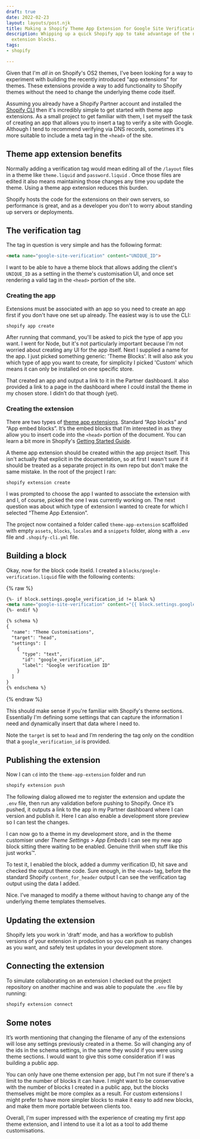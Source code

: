 ```yaml
---
draft: true
date: 2022-02-23
layout: layouts/post.njk
title: Making a Shopify Theme App Extension for Google Site Verification
description: Whipping up a quick Shopify app to take advantage of the new app theme
  extension blocks.
tags:
- shopify

---
```

Given that I'm _all in_ on Shopify's OS2 themes, I've been looking for a way to experiment with building the recently introduced "app extensions" for themes. These extensions provide a way to add functionality to Shopify themes without the need to change the underlying theme code itself.

Assuming you already have a Shopify Partner account and installed the [Shopify CLI](https://shopify.dev/apps/tools/cli) then it's incredibly simple to get started with theme app extensions. As a small project to get familiar with them, I set myself the task of creating an app that allows you to insert a tag to verify a site with Google. Although I tend to recommend verifying via DNS records, sometimes it's more suitable to include a meta tag in the `<head>` of the site. 

## Theme app extension benefits

Normally adding a verification tag would mean editing all of the `/layout` files in a theme like `theme.liquid` and `password.liquid` . Once those files are edited it also means maintaining those changes any time you update the theme. Using a theme app extension reduces this burden. 

Shopify hosts the code for the extensions on their own servers, so performance is great, and as a developer you don't to worry about standing up servers or deployments.

## The verification tag

The tag in question is very simple and has the following format:

```html
<meta name="google-site-verification" content="UNIQUE_ID">
```

I want to be able to have a theme block that allows adding the client's `UNIQUE_ID` as a setting in the theme's customisation UI, and once set rendering a valid tag in the `<head>` portion of the site.

### Creating the app

Extensions must be associated with an app so you need to create an app first if you don't have one set up already. The easiest way is to use the CLI:

```bash
shopify app create
```

After running that command, you'll be asked to pick the type of app you want. I went for Node, but it's not particularly important because I'm not worried about creating any UI for the app itself. Next I supplied a name for the app. I just picked something generic: 'Theme Blocks'. It will also ask you which type of app you want to create, for simplicity I picked 'Custom' which means it can only be installed on one specific store.

That created an app and output a link to it in the Partner dashboard. It also provided a link to a page in the dashboard where I could install the theme in my chosen store. I didn’t do that though (yet).

### Creating the extension

There are two types of [theme app extensions](https://shopify.dev/apps/online-store/theme-app-extensions/extensions-framework). Standard “App blocks” and “App embed blocks”. It’s the embed blocks that I’m interested in as they allow you to insert code into the `<head>` portion of the document. You can learn a bit more in Shopify's [Getting Started Guide](https://shopify.dev/apps/online-store/theme-app-extensions/getting-started). 

A theme app extension should be created within the app project itself. This isn't actually that explicit in the documentation, so at first I wasn't sure if it should be treated as a separate project in its own repo but don't make the same mistake. In the root of the project I ran:

    shopify extension create

I was prompted to choose the app I wanted to associate the extension with and I, of course, picked the one I was currently working on. The next question was about which type of extension I wanted to create for which I selected “Theme App Extension”.

The project now contained a folder called `theme-app-extension` scaffolded with empty `assets`, `blocks`, `locales` and a `snippets` folder, along with a `.env` file and `.shopify-cli.yml` file.

## Building a block

Okay, now for the block code itseld. I created a `blocks/google-verification.liquid` file with the following contents:

{% raw %}

```html
{%- if block.settings.google_verification_id != blank %}
<meta name="google-site-verification" content="{{ block.settings.google_verification_id }}">
{%- endif %}

{% schema %}
{
  "name": "Theme Customisations",
  "target": "head",
  "settings": [
    {
      "type": "text",
      "id": "google_verification_id",
      "label": "Google verification ID"
    }
  ]
}
{% endschema %}
```

{% endraw %}

This should make sense if you're familiar with Shopify's theme sections. Essentially I'm defining some settings that can capture the information I need and dynamically insert that data where I need to.

Note the `target` is set to `head` and I’m rendering the tag only on the condition that a `google_verification_id` is provided.

## Publishing the extension

Now I can `cd` into the `theme-app-extension` folder and run

```bash
shopify extension push
```

The following dialog allowed me to register the extension and update the `.env` file, then run any validation before pushing to Shopify. Once it’s pushed, it outputs a link to the app in my Partner dashboard where I can version and publish it. Here I can also enable a development store preview so I can test the changes.

I can now go to a theme in my development store, and in the theme customiser under _Theme Settings > App Embeds_ I can see my new app block sitting there waiting to be enabled. Genuine thrill when stuff like this just works™.

To test it, I enabled the block, added a dummy verification ID, hit save and checked the output theme code. Sure enough, in the `<head>` tag, before the standard Shopify `content_for_header` output I can see the verification tag output using the data I added.

Nice. I’ve managed to modify a theme without having to change any of the underlying theme templates themselves.

## Updating the extension

Shopify lets you work in 'draft' mode, and has a workflow to publish versions of your extension in production so you can push as many changes as you want, and safely test updates in your development store.

## Connecting the extension

To simulate collaborating on an extension I checked out the project repository on another machine and was able to populate the `.env` file by running:

```bash
shopify extension connect
```

## Some notes

It’s worth mentioning that changing the filename of any of the extensions will lose any settings previously created in a theme. So will changing any of the ids in the schema settings, in the same they would if you were using theme sections. I would want to give this some consideration if I was building a public app.

You can only have one theme extension per app, but I'm not sure if there's a limit to the number of blocks it can have. I might want to be conservative with the number of blocks I created in a public app, but the blocks themselves might be more complex as a result. For custom extensions I might prefer to have more simpler blocks to make it easy to add new blocks, and make them more portable between clients too.

Overall, I'm super impressed with the experience of creating my first app theme extension, and I intend to use it a lot as a tool to add theme customisations.